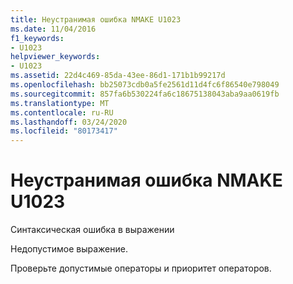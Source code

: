 ```yaml
---
title: Неустранимая ошибка NMAKE U1023
ms.date: 11/04/2016
f1_keywords:
- U1023
helpviewer_keywords:
- U1023
ms.assetid: 22d4c469-85da-43ee-86d1-171b1b99217d
ms.openlocfilehash: bb25073cdb0a5fe2561d11d4fc6f86540e798049
ms.sourcegitcommit: 857fa6b530224fa6c18675138043aba9aa0619fb
ms.translationtype: MT
ms.contentlocale: ru-RU
ms.lasthandoff: 03/24/2020
ms.locfileid: "80173417"
---
```

# <a name="nmake-fatal-error-u1023"></a>Неустранимая ошибка NMAKE U1023

Синтаксическая ошибка в выражении

Недопустимое выражение.

Проверьте допустимые операторы и приоритет операторов.
